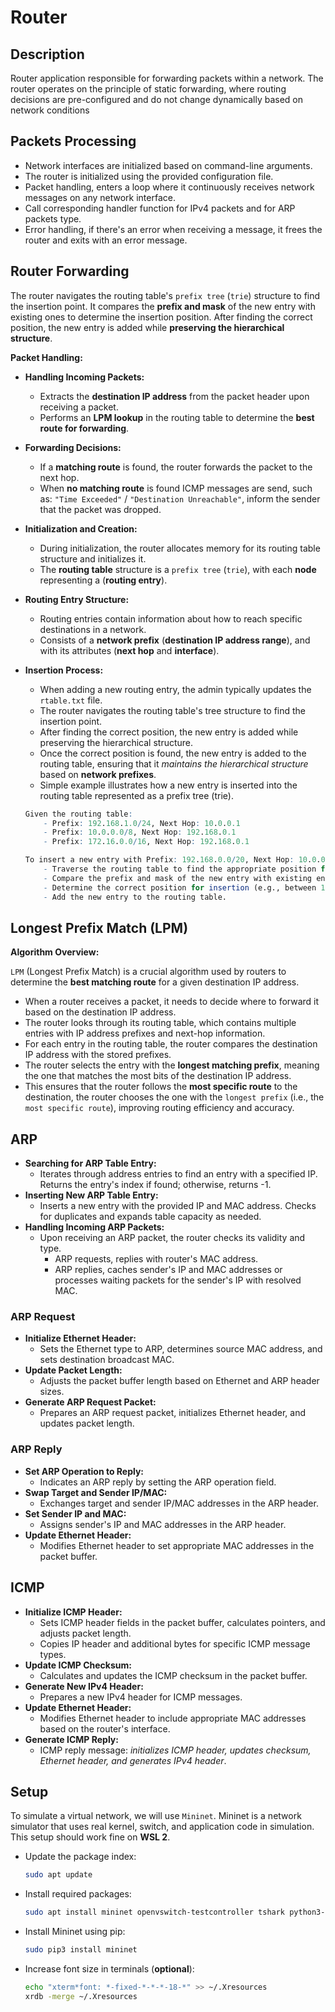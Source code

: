 # Router

## Description

Router application responsible for forwarding packets within a network. The router operates on the principle of static forwarding, where routing decisions are pre-configured and do not change dynamically based on network conditions

## Packets Processing

- Network interfaces are initialized based on command-line arguments.
- The router is initialized using the provided configuration file.
- Packet handling, enters a loop where it continuously receives network messages on any network interface.
- Call corresponding handler function for IPv4 packets and for ARP packets type.
- Error handling, if there's an error when receiving a message, it frees the router and exits with an error message.

## Router Forwarding

The router navigates the routing table's `prefix tree` (`trie`) structure to find the insertion point.
It compares the **prefix and mask** of the new entry with existing ones to determine the insertion position.
After finding the correct position, the new entry is added while **preserving the hierarchical structure**.

**Packet Handling:**

- **Handling Incoming Packets:**
  - Extracts the **destination IP address** from the packet header upon receiving a packet.
  - Performs an **LPM lookup** in the routing table to determine the **best route for forwarding**.

- **Forwarding Decisions:**
  - If a **matching route** is found, the router forwards the packet to the next hop.
  - When **no matching route** is found ICMP messages are send, such as: `"Time Exceeded"` / `"Destination Unreachable"`, inform the sender that the packet was dropped.

- **Initialization and Creation:**
  - During initialization, the router allocates memory for its routing table structure and initializes it.
  - The **routing table** structure is a `prefix tree` (`trie`), with each **node** representing a (**routing entry**).

- **Routing Entry Structure:**
  - Routing entries contain information about how to reach specific destinations in a network.
  - Consists of a **network prefix** (**destination IP address range**), and with its attributes (**next hop** and **interface**).

- **Insertion Process:**
  - When adding a new routing entry, the admin typically updates the `rtable.txt` file.
  - The router navigates the routing table's tree structure to find the insertion point.
  - After finding the correct position, the new entry is added while preserving the hierarchical structure.
  - Once the correct position is found, the new entry is added to the routing table, ensuring that it *maintains the hierarchical structure* based on **network prefixes**.
  - Simple example illustrates how a new entry is inserted into the routing table represented as a prefix tree (trie).

  ```r
  Given the routing table:
      - Prefix: 192.168.1.0/24, Next Hop: 10.0.0.1
      - Prefix: 10.0.0.0/8, Next Hop: 192.168.0.1
      - Prefix: 172.16.0.0/16, Next Hop: 192.168.0.1

  To insert a new entry with Prefix: 192.168.0.0/20, Next Hop: 10.0.0.2:
      - Traverse the routing table to find the appropriate position for the new entry.
      - Compare the prefix and mask of the new entry with existing entries.
      - Determine the correct position for insertion (e.g., between 192.168.1.0/24 and 172.16.0.0/16).
      - Add the new entry to the routing table.
  ```

## Longest Prefix Match (LPM)

**Algorithm Overview:**

`LPM` (Longest Prefix Match) is a crucial algorithm used by routers to determine the **best matching route** for a given destination IP address.

- When a router receives a packet, it needs to decide where to forward it based on the destination IP address.
- The router looks through its routing table, which contains multiple entries with IP address prefixes and next-hop information.
- For each entry in the routing table, the router compares the destination IP address with the stored prefixes.
- The router selects the entry with the **longest matching prefix**, meaning the one that matches the most bits of the destination IP address.
- This ensures that the router follows the **most specific route** to the destination, the router chooses the one with the `longest prefix` (i.e., the `most specific route`), improving routing efficiency and accuracy.

## ARP

- **Searching for ARP Table Entry:**
  - Iterates through address entries to find an entry with a specified IP. Returns the entry's index if found; otherwise, returns -1.
- **Inserting New ARP Table Entry:**
  - Inserts a new entry with the provided IP and MAC address. Checks for duplicates and expands table capacity as needed.
- **Handling Incoming ARP Packets:**
  - Upon receiving an ARP packet, the router checks its validity and type.
    - ARP requests, replies with router's MAC address.
    - ARP replies, caches sender's IP and MAC addresses or processes waiting packets for the sender's IP with resolved MAC.

### ARP Request

- **Initialize Ethernet Header:**
  - Sets the Ethernet type to ARP, determines source MAC address, and sets destination broadcast MAC.
- **Update Packet Length:**
  - Adjusts the packet buffer length based on Ethernet and ARP header sizes.
- **Generate ARP Request Packet:**
  - Prepares an ARP request packet, initializes Ethernet header, and updates packet length.

### ARP Reply

- **Set ARP Operation to Reply:**
  - Indicates an ARP reply by setting the ARP operation field.
- **Swap Target and Sender IP/MAC:**
  - Exchanges target and sender IP/MAC addresses in the ARP header.
- **Set Sender IP and MAC:**
  - Assigns sender's IP and MAC addresses in the ARP header.
- **Update Ethernet Header:**
  - Modifies Ethernet header to set appropriate MAC addresses in the packet buffer.

## ICMP

- **Initialize ICMP Header:**
  - Sets ICMP header fields in the packet buffer, calculates pointers, and adjusts packet length.
  - Copies IP header and additional bytes for specific ICMP message types.
- **Update ICMP Checksum:**
  - Calculates and updates the ICMP checksum in the packet buffer.
- **Generate New IPv4 Header:**
  - Prepares a new IPv4 header for ICMP messages.
- **Update Ethernet Header:**
  - Modifies Ethernet header to include appropriate MAC addresses based on the router's interface.
- **Generate ICMP Reply:**
  - ICMP reply message: *initializes ICMP header, updates checksum, Ethernet header, and generates IPv4 header*.

## Setup

To simulate a virtual network, we will use `Mininet`. Mininet is a network simulator that uses real kernel, switch, and application code in simulation. This setup should work fine on **WSL 2**.

- Update the package index:

  ```bash
  sudo apt update
  ```

- Install required packages:

    ```bash
    sudo apt install mininet openvswitch-testcontroller tshark python3-click python3-scapy xterm python3-pip
    ```

- Install Mininet using pip:

    ```bash
    sudo pip3 install mininet
    ```

- Increase font size in terminals (**optional**):

    ```bash
    echo "xterm*font: *-fixed-*-*-*-18-*" >> ~/.Xresources
    xrdb -merge ~/.Xresources
    ```
